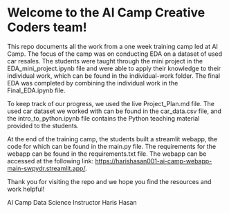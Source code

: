 # Welcome to the AI Camp Creative Coders team!

This repo documents all the work from a one week training camp led at AI Camp. The focus of the camp was on conducting EDA on a dataset of used car resales. The students were taught through the mini project in the EDA_mini_project.ipynb file and were able to apply their knowledge to their individual work, which can be found in the individual-work folder. The final EDA was completed by combining the individual work in the Final_EDA.ipynb file.

To keep track of our progress, we used the live Project_Plan.md file. The used car dataset we worked with can be found in the car_data.csv file, and the intro_to_python.ipynb file contains the Python teaching material provided to the students.

At the end of the training camp, the students built a streamlit webapp, the code for which can be found in the main.py file. The requirements for the webapp can be found in the requirements.txt file. The webapp can be accessed at the following link: https://harishasan001-ai-camp-webapp-main-swpydr.streamlit.app/.

Thank you for visiting the repo and we hope you find the resources and work helpful!

AI Camp Data Science Instructor Haris Hasan

